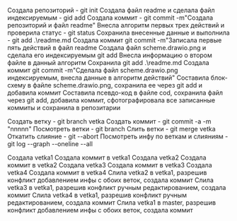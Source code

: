 Создала репозиторий - git init
Создала файл readme и сделала файл индексируемым - gid add 
Создала коммит - git commit -m"Создала репозиторий и файл readme"
Внесла алгоритм первых трех действий и проверила статус - git status
Сохранила внесенные данные и выполнила - git add .\readme.md
Cоздала коммит git commit -m"Записала первые пять действий в файл readme
Создала файл scheme.drawio.png и сделала его индексируемым git add
Внесла информацию о втором файле в данный алгоритм
Cохранила git add .\readme.md
Cоздала коммит git commit -m"Сделала файл scheme.drawio.png индексируемым, внесла данные в алгоритм действий"
Составила блок-схему в файле scheme.drawio.png, сохранила ее через git add и добавила коммит
Составила псевдо-код в файле cod, сохранила файл через git add, добавила коммит, сфотографировала все записанные коммиты и сохранила в репозитарии

Создать ветку - git branch vetka
Создать коммит - git commit -a -m "nnnnn"
Посмотреть ветки - git branch
Слить ветки - git merge vetka
Откатить слияние - git --abort
Посмотреть инфу по веткам и слияниям - git log --graph --oneline --all

Создала vetka1 
Создала коммит в vetka1
Создала vetka2
Создала коммит в vetka2
Создала vetka3
Создала коммит в vetka3
Создала vetka4
Создала коммит в vetka4
Слила vetka2 в vetka1, разрешив конфликт добавлением инфы с обоих веток, создала коммит
Слила vetka3 в vetka1, разрешив конфликт ручным редактированием, создала коммит
Слила vetka4 в vetka1, разрешив конфликт ручным редактированием, создала коммит
Слила vetka1 в master, разрешив конфликт добавлением инфы с обоих веток, создала коммит